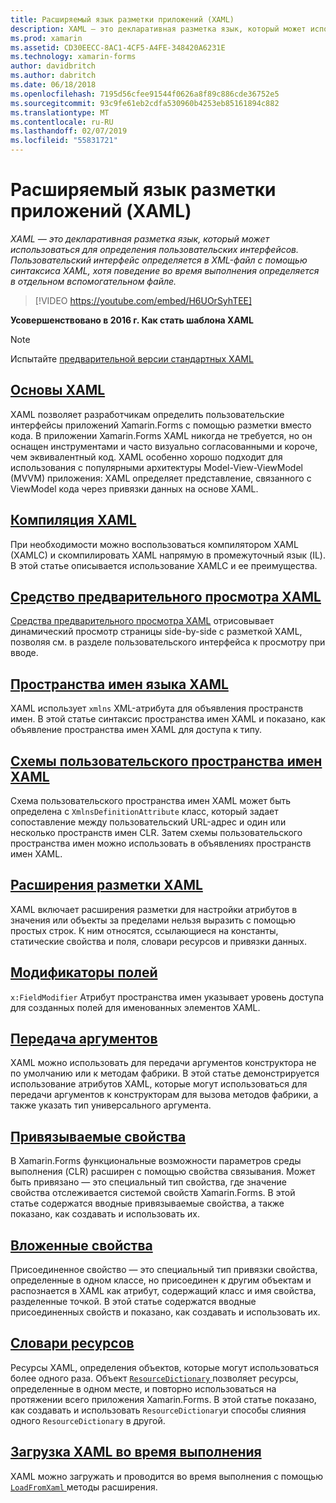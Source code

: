 ```yaml
---
title: Расширяемый язык разметки приложений (XAML)
description: XAML — это декларативная разметка язык, который может использоваться для определения пользовательских интерфейсов. Пользовательский интерфейс определяется в XML-файл с помощью синтаксиса XAML, хотя поведение во время выполнения определяется в отдельном вспомогательном файле.
ms.prod: xamarin
ms.assetid: CD30EECC-8AC1-4CF5-A4FE-348420A6231E
ms.technology: xamarin-forms
author: davidbritch
ms.author: dabritch
ms.date: 06/18/2018
ms.openlocfilehash: 7195d56cfee91544f0626a8f89c886cde36752e5
ms.sourcegitcommit: 93c9fe61eb2cdfa530960b4253eb85161894c882
ms.translationtype: MT
ms.contentlocale: ru-RU
ms.lasthandoff: 02/07/2019
ms.locfileid: "55831721"
---
```

# <a name="extensible-application-markup-language-xaml"></a>Расширяемый язык разметки приложений (XAML)

_XAML — это декларативная разметка язык, который может использоваться для определения пользовательских интерфейсов. Пользовательский интерфейс определяется в XML-файл с помощью синтаксиса XAML, хотя поведение во время выполнения определяется в отдельном вспомогательном файле._

> [!VIDEO https://youtube.com/embed/H6UOrSyhTEE]

**Усовершенствовано в 2016 г. Как стать шаблона XAML**

> [!NOTE]
> Испытайте [предварительной версии стандартных XAML](standard/index.md)

<a name="xaml" />

## <a name="xaml-basicsxaml-basicsindexmd"></a>[Основы XAML](xaml-basics/index.md)

XAML позволяет разработчикам определить пользовательские интерфейсы приложений Xamarin.Forms с помощью разметки вместо кода. В приложении Xamarin.Forms XAML никогда не требуется, но он оснащен инструментами и часто визуально согласованными и короче, чем эквивалентный код. XAML особенно хорошо подходит для использования с популярными архитектуры Model-View-ViewModel (MVVM) приложения: XAML определяет представление, связанного с ViewModel кода через привязки данных на основе XAML.

## <a name="xaml-compilationxamlcmd"></a>[Компиляция XAML](xamlc.md)

При необходимости можно воспользоваться компилятором XAML (XAMLC) и скомпилировать XAML напрямую в промежуточный язык (IL). В этой статье описывается использование XAMLC и ее преимущества.

## <a name="xaml-previewerxaml-previewermd"></a>[Средство предварительного просмотра XAML](xaml-previewer.md)

[Средства предварительного просмотра XAML](~/xamarin-forms/xaml/xaml-previewer.md) отрисовывает динамический просмотр страницы side-by-side с разметкой XAML, позволяя см. в разделе пользовательского интерфейса к просмотру при вводе.

## <a name="xaml-namespacesnamespacesmd"></a>[Пространства имен языка XAML](namespaces.md)

XAML использует `xmlns` XML-атрибута для объявления пространств имен. В этой статье синтаксис пространства имен XAML и показано, как объявление пространства имен XAML для доступа к типу.

## <a name="xaml-custom-namespace-schemascustom-namespace-schemasmd"></a>[Схемы пользовательского пространства имен XAML](custom-namespace-schemas.md)

Схема пользовательского пространства имен XAML может быть определена с `XmlnsDefinitionAttribute` класс, который задает сопоставление между пользовательский URL-адрес и один или несколько пространств имен CLR. Затем схемы пользовательского пространства имен можно использовать в объявлениях пространств имен XAML.

## <a name="xaml-markup-extensionsmarkup-extensionsindexmd"></a>[Расширения разметки XAML](markup-extensions/index.md)

XAML включает расширения разметки для настройки атрибутов в значения или объекты за пределами нельзя выразить с помощью простых строк. К ним относятся, ссылающиеся на константы, статические свойства и поля, словари ресурсов и привязки данных.

## <a name="field-modifiersfield-modifiersmd"></a>[Модификаторы полей](field-modifiers.md)

`x:FieldModifier` Атрибут пространства имен указывает уровень доступа для созданных полей для именованных элементов XAML.

## <a name="passing-argumentspassing-argumentsmd"></a>[Передача аргументов](passing-arguments.md)

XAML можно использовать для передачи аргументов конструктора не по умолчанию или к методам фабрики. В этой статье демонстрируется использование атрибутов XAML, которые могут использоваться для передачи аргументов к конструкторам для вызова методов фабрики, а также указать тип универсального аргумента.

## <a name="bindable-propertiesbindable-propertiesmd"></a>[Привязываемые свойства](bindable-properties.md)

В Xamarin.Forms функциональные возможности параметров среды выполнения (CLR) расширен с помощью свойства связывания. Может быть привязано — это специальный тип свойства, где значение свойства отслеживается системой свойств Xamarin.Forms. В этой статье содержатся вводные привязываемые свойства, а также показано, как создавать и использовать их.

## <a name="attached-propertiesattached-propertiesmd"></a>[Вложенные свойства](attached-properties.md)

Присоединенное свойство — это специальный тип привязки свойства, определенные в одном классе, но присоединен к другим объектам и распознается в XAML как атрибут, содержащий класс и имя свойства, разделенные точкой. В этой статье содержатся вводные присоединенных свойств и показано, как создавать и использовать их.

## <a name="resource-dictionariesresource-dictionariesmd"></a>[Словари ресурсов](resource-dictionaries.md)

Ресурсы XAML, определения объектов, которые могут использоваться более одного раза. Объект [ `ResourceDictionary` ](xref:Xamarin.Forms.ResourceDictionary) позволяет ресурсы, определенные в одном месте, и повторно использоваться на протяжении всего приложения Xamarin.Forms. В этой статье показано, как создавать и использовать `ResourceDictionary`и способы слияния одного `ResourceDictionary` в другой.

## <a name="loading-xaml-at-runtimeruntime-loadmd"></a>[Загрузка XAML во время выполнения](runtime-load.md)

XAML можно загружать и проводится во время выполнения с помощью [ `LoadFromXaml` ](xref:Xamarin.Forms.Xaml.Extensions.LoadFromXaml*) методы расширения.
